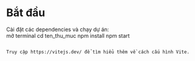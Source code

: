 # Bắt đầu  

Cài đặt các dependencies và chạy dự án:  
mở terminal
cd ten_thu_muc
npm install
npm start
```  

Truy cập https://vitejs.dev/ để tìm hiểu thêm về cách cấu hình Vite.  